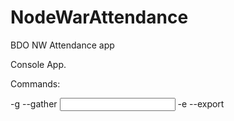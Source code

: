 # NodeWarAttendance
BDO NW Attendance app 

Console App.

Commands:

-g --gather <input folder path>
-e --export <MMYYYY>
